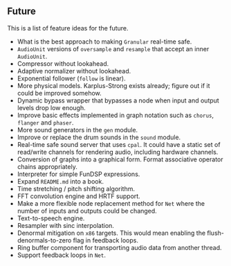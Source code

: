 ## Future

This is a list of feature ideas for the future.

- What is the best approach to making `Granular` real-time safe.
- `AudioUnit` versions of `oversample` and `resample` that accept an inner `AudioUnit`.
- Compressor without lookahead.
- Adaptive normalizer without lookahead.
- Exponential follower (`follow` is linear).
- More physical models. Karplus-Strong exists already; figure out if it could be improved somehow.
- Dynamic bypass wrapper that bypasses a node when input and output levels drop low enough.
- Improve basic effects implemented in graph notation such as `chorus`, `flanger` and `phaser`.
- More sound generators in the `gen` module.
- Improve or replace the drum sounds in the `sound` module.
- Real-time safe sound server that uses `cpal`. It could have a static set of read/write channels for rendering audio, including hardware channels.
- Conversion of graphs into a graphical form. Format associative operator chains appropriately.
- Interpreter for simple FunDSP expressions.
- Expand `README.md` into a book.
- Time stretching / pitch shifting algorithm.
- FFT convolution engine and HRTF support.
- Make a more flexible node replacement method for `Net` where the number of inputs and outputs could be changed.
- Text-to-speech engine.
- Resampler with sinc interpolation.
- Denormal mitigation on `x86` targets. This would mean enabling the flush-denormals-to-zero flag in feedback loops.
- Ring buffer component for transporting audio data from another thread.
- Support feedback loops in `Net`.
